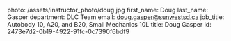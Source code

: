 photo: /assets/instructor_photo/doug.jpg
first_name: Doug
last_name: Gasper
department: DLC Team
email: doug.gasper@sunwestsd.ca
job_title: Autobody 10, A20, and B20, Small Mechanics 10L
title: Doug Gasper
id: 2473e7d2-0b19-4922-91fc-0c7390f6bdf9
